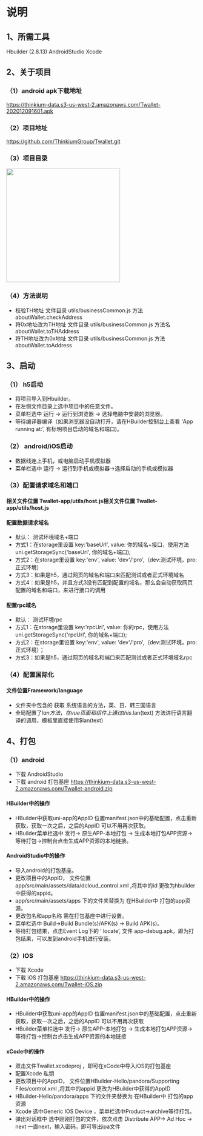 # 说明

## 1、所需工具
Hbuilder (2.8.13)   AndroidStudio    Xcode

## 2、关于项目

### （1）android apk下载地址
https://thinkium-data.s3-us-west-2.amazonaws.com/Twallet-202012091601.apk

### （2）项目地址
https://github.com/ThinkiumGroup/Twallet.git

### （3）项目目录
<img src="http://qn-data.chainopen.cn/pic%2Fb8554666f57f4379a7f383c3e85125fa.jpg" width="300">

### （4）方法说明
- 校验TH地址
  文件目录 utils/businessCommon.js
  方法 aboutWallet.checkAddress
- 将0x地址改为TH地址
  文件目录 utils/businessCommon.js
  方法名 aboutWallet.toTHAddress
- 将TH地址改为0x地址
  文件目录 utils/businessCommon.js
  方法 aboutWallet.toAddress

## 3、启动

### （1） h5启动
- 将项目导入到Hbuilder。
- 在左侧文件目录上选中项目中的任意文件。
- 菜单栏选中 运行 -> 运行到浏览器 -> 选择电脑中安装的浏览器。
- 等待编译器编译（如果浏览器没自动打开，请在HBuilder控制台上查看 ‘App running at:’, 有标明项目启动的域名和端口)。

### （2） android/iOS启动
- 数据线连上手机，或电脑启动手机模拟器
- 菜单栏选中 运行 -> 运行到手机或模拟器->选择启动的手机或模拟器

### （3）配置请求域名和端口
#### 相关文件位置 Twallet-app/utils/host.js相关文件位置 Twallet-app/utils/host.js
#### 配置数据请求域名
- 默认： 测试环境域名+端口
- 方式1：在storage里设置 key:'baseUrl', value: 你的域名+接口，使用方法uni.getStorageSync('baseUrl', 你的域名+端口);
- 方式2：在storage里设置 key:'env', value: 'dev'/'pro',（dev:测试环境，pro:正式环境）
- 方式3：如果是h5，通过网页的域名和端口来匹配测试或者正式环境域名
- 方式4：如果是h5，并且方式3没有匹配到配置的域名，那么会自动获取网页配置的域名和端口，来进行接口的调用
#### 配置rpc域名
- 默认： 测试环境rpc
- 方式1：在storage里设置 key:'rpcUrl', value: 你的rpc，使用方法uni.getStorageSync('rpcUrl', 你的域名+端口);
- 方式2：在storage里设置 key:'env', value: 'dev'/'pro',（dev:测试环境，pro:正式环境）；
- 方式3：如果是h5，通过网页的域名和端口来匹配测试或者正式环境域名rpc

### （4）配置国际化
#### 文件位置Framework/language
- 文件夹中包含的 获取 系统语言的方法，英、日、韩三国语言
- 全局配置了$lan方法，在vue页面和组件上通过 this.$lan(text) 方法进行语言翻译的调用，模板里直接使用$lan(text) 

## 4、打包

### （1）android
- 下载 AndroidStudio
- 下载 android 打包基座   https://thinkium-data.s3-us-west-2.amazonaws.com/Twallet-android.zip
#### HBuilder中的操作
- HBuilder中获取uni-app的AppID       位置manifest.json中的基础配置，点击重新获取，获取一次之后，之后的AppID 可以不用再次获取。
- HBuilder菜单栏选中  发行-> 原生APP-本地打包 -> 生成本地打包APP资源-> 等待打包->控制台点击生成APP资源的本地链接。
#### AndroidStudio中的操作
- 导入android的打包基座。
- 更改项目中的AppID， 文件位置  app/src/main/assets/data/dcloud_control.xml ,将其中的id 更改为hbuilder中获得的appid。
-  app/src/main/assets/apps 下的文件夹替换为 在HBuilder中 打包的app资源。
- 更改包名和app名称 需在打包基座中进行设置。
- 菜单栏选中 Build->Build Bundle(s)/APK(s) -> Build APK(s)。
- 等待打包结果，点击Event  Log下的  ‘ locate’,  文件 app-debug.apk，即为打包结果，可以发到android手机进行安装。

### （2）IOS
- 下载 Xcode
- 下载 iOS 打包基座  https://thinkium-data.s3-us-west-2.amazonaws.com/Twallet-iOS.zip
#### HBuilder中的操作
- HBuilder中获取uni-app的AppID       位置manifest.json中的基础配置，点击重新获取，获取一次之后，之后的AppID 可以不用再次获取
- HBuilder菜单栏选中  发行-> 原生APP-本地打包 -> 生成本地打包APP资源-> 等待打包->控制台点击生成APP资源的本地链接
#### xCode中的操作
- 双击文件Twallet.xcodeproj ，即可在xCode中导入iOS的打包基座
- 配置Xcode 私钥
- 更改项目中的AppID， 文件位置HBuilder-Hello/pandora/Supporting Files/control.xml ,将其中的appid 更改为HBuilder中获得的AppID
- HBuilder-Hello/pandora/apps  下的文件夹替换为 在HBuilder中 打包的app资源
- Xcode 选中Generic IOS Device ，菜单栏选中Product->archive等待打包。
- 弹出对话框中 选中刚刚打包的文件，依次点击  Distribute APP->  Ad Hoc -> next  一直next，输入密码，即可导出ipa文件
